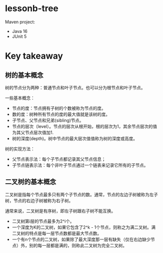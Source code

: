 # lessonb-tree

Maven project:
- Java 16
- JUnit 5


# Key takeaway

## 树的基本概念

树的节点分为两种：普通节点和叶子节点。也可以分为根节点和叶子节点。

一些基本概念：
- 节点的度：节点拥有子树的个数被称为节点的度。
- 数的度：树种所有节点的度的最大值就是该树的度。
- 子节点、父节点和兄弟(sibling)节点。
- 节点的层次（level）。节点的层次从根开始，根的层次为1，其余节点层次的值为其父节点层次值加1.
- 树的深度(depth)。树中节点的最大层次值值称为树的深度或高度。


树的实现方法：
- 父节点表示法：每个子节点都记录其父节点信息；
- 子节点链表示法：每个非叶子节点通过一个链表来记录它所有的子节点。

## 二叉树的基本概念

二叉树是指每个节点最多只有两个子节点的数。通常，节点的左边子树被称为左子树，节点的右边子树被称为右子树。

通常来说，二叉树是有序树，即左子树跟右子树不能互换。

- 二叉树第i层的节点最多为2^i个。
- 一个深度为K的二叉树，如果它包含了2^k - 1个节点，则称之为满二叉树。满二叉树的特点是每一层节点数都是最大节点数。
- 一个有n个节点的二叉树，如果除了最大深度那一层有缺失（仅在右边缺少节点）外，别的每一层都是满的，则称此二叉树为完全二叉树。
